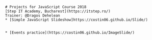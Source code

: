 
    # Projects for JavaScript Course 2018
    [Step IT Academy, Bucharest](https://itstep.ro/)
    Trainer: @Dragos Dehelean
    * [Simple JavaScript Slideshow]https://costin06.github.io/Slide/)

    
    * [Events practice](https://costin06.github.io/ImageSlide/)
